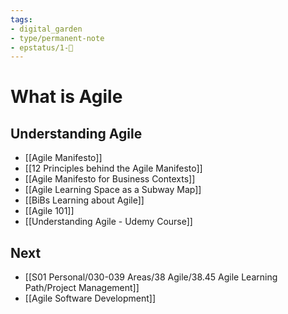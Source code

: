 ```yaml
---
tags: 
- digital_garden
- type/permanent-note
- epstatus/1-🌱
---
```

# What is Agile
## Understanding Agile
- [[Agile Manifesto]]
- [[12 Principles behind the Agile Manifesto]]
- [[Agile Manifesto for Business Contexts]]
- [[Agile Learning Space as a Subway Map]]
- [[BiBs Learning about Agile]]
- [[Agile 101]]
- [[Understanding Agile - Udemy Course]]

## Next
+ [[S01 Personal/030-039 Areas/38 Agile/38.45 Agile Learning Path/Project Management]]
+ [[Agile Software Development]]


